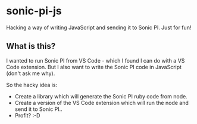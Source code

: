 # sonic-pi-js
Hacking a way of writing JavaScript and sending it to Sonic PI. Just for fun!

## What is this?
I wanted to run Sonic PI from VS Code - which I found I can do with a VS
Code extension. But I also want to write the Sonic PI code in JavaScript
(don't ask me why).

So the hacky idea is:
- Create a library which will generate the Sonic PI ruby code from node.
- Create a version of the VS Code extension which will run the node and
  send it to Sonic PI..
- Profit? :-D
